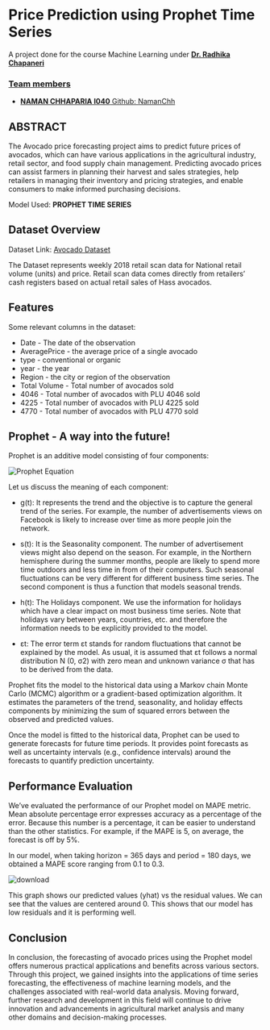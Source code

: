 # Price Prediction using Prophet Time Series

A project done for the course Machine Learning under <a href="https://github.com/radhikachapaneri"><b>Dr. Radhika Chapaneri</b> 
<h3>Team members</h3>
<ul>

<li><b>NAMAN CHHAPARIA I040</b> Github: <a href="https://github.com/NamanChh">NamanChh</a></li>


</ul>

## ABSTRACT

The Avocado price forecasting project aims to predict future prices of avocados, which can have
various applications in the agricultural industry, retail sector, and food supply chain management.
Predicting avocado prices can assist farmers in planning their harvest and sales strategies, help
retailers in managing their inventory and pricing strategies, and enable consumers to make
informed purchasing decisions.

Model Used: <b>PROPHET TIME SERIES</b>

## Dataset Overview

Dataset Link: <a href="https://www.kaggle.com/datasets/neuromusic/avocado-prices"> Avocado Dataset</a></li>

The Dataset represents weekly 2018 retail scan data for National retail volume (units) and price. Retail scan data comes directly from retailers’ cash registers based on actual retail sales of Hass avocados.

## Features
Some relevant columns in the dataset:

- Date - The date of the observation
- AveragePrice - the average price of a single avocado
- type - conventional or organic
- year - the year
- Region - the city or region of the observation
- Total Volume - Total number of avocados sold
- 4046 - Total number of avocados with PLU 4046 sold
- 4225 - Total number of avocados with PLU 4225 sold
- 4770 - Total number of avocados with PLU 4770 sold

## Prophet - A way into the future!

Prophet is an additive model consisting of four components:

<img src="https://images.squarespace-cdn.com/content/v1/5bce4071ab1a620db382773e/1625500457398-BF8AHHUZWGKTLMN1RXOH/prophet_formula.png?format=2500w" alt="Prophet Equation" />


Let us discuss the meaning of each component:

- g(t): It represents the trend and the objective is to capture the general trend of the series. For example, the number of advertisements views on Facebook is likely to increase over time as more people join the network.

- s(t): It is the Seasonality component. The number of advertisement views might also depend on the season. For example, in the Northern hemisphere during the summer months, people are likely to spend more time outdoors and less time in from of their computers. Such seasonal fluctuations can be very different for different business time series. The second component is thus a function that models seasonal trends. 

- h(t): The Holidays component. We use the information for holidays which have a clear impact on most business time series. Note that holidays vary between years, countries, etc. and therefore the information needs to be explicitly provided to the model.

- εt:    The error term εt stands for random fluctuations that cannot be explained by the model. As usual, it is assumed that εt follows a normal distribution N (0, σ2) with zero mean and unknown variance σ that has to be derived from the data.

Prophet fits the model to the historical data using a Markov chain Monte Carlo (MCMC) algorithm or a gradient-based optimization algorithm. It estimates the parameters of the trend, seasonality, and holiday effects components by minimizing the sum of squared errors between the observed and predicted values.

Once the model is fitted to the historical data, Prophet can be used to generate forecasts for future time periods. It provides point forecasts as well as uncertainty intervals (e.g., confidence intervals) around the forecasts to quantify prediction uncertainty.


## Performance Evaluation

We’ve evaluated the performance of our Prophet model on MAPE metric. Mean absolute percentage error expresses accuracy as a percentage of the error. Because this number is a percentage, it can be easier to understand than the other statistics. For example, if the MAPE is 5, on average, the forecast is off by 5%.

In our model, when taking horizon = 365 days and period = 180 days, we obtained a MAPE score ranging from 0.1 to 0.3.

![download](https://github.com/NamanChh/PriceForecasting_Prophet_TimeSeries/assets/142370244/3aff9f80-6544-448b-8bf1-16d6a29c3489)


This graph shows our predicted values (yhat) vs the residual values. We can see that the values are centered around 0. This shows that our model has low residuals and it is performing well.

## Conclusion
In conclusion, the forecasting of avocado prices using the Prophet model offers numerous practical applications and benefits across various sectors. Through this project, we gained insights into the applications of time series forecasting, the effectiveness of machine learning models, and the challenges associated with real-world data analysis. Moving forward, further research and development in this field will continue to drive innovation and advancements in agricultural market analysis and many other domains and decision-making processes.
